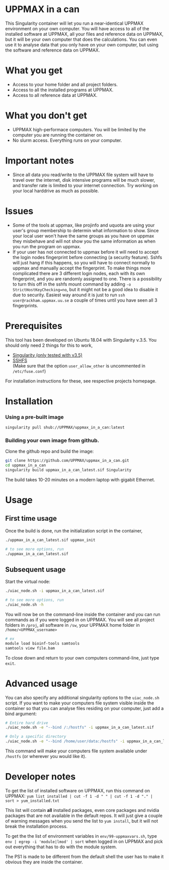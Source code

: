 # UPPMAX in a can 
This Singularity container will let you run a near-identical UPPMAX environment on your own computer. You will have access to all of the installed software at UPPMAX, all your files and reference data on UPPMAX, but it will be your own computer that does the calculations. You can even use it to analyse data that you only have on your own computer, but using the software and reference data on UPPMAX.

# What you get
* Access to your home folder and all project folders.
* Access to all the installed programs at UPPMAX.
* Access to all reference data at UPPMAX.

# What you don't get
* UPPMAX high-performace computers. You will be limited by the computer you are running the container on.
* No slurm access. Everything runs on your computer.

# Important notes
* Since all data you read/write to the UPPMAX file system will have to travel over the internet, disk intensive programs will be much slower, and transfer rate is limited to your internet connection. Try working on your local harddrive as much as possible.

# Issues
* Some of the tools at uppmax, like projinfo and uquota are using your user's group membership to determin what information to show. Since your local user won't have the same groups as you have on uppmax they misbehave and will not show you the same information as when you run the program on uppmax.
* If your user has not connected to uppmax before it will need to accept the login nodes fingerprint before connecting (a security feature). Sshfs will just hang if this happens, so you will have to connect normally to uppmax and manually accept the fingerprint. To make things more complicated there are 3 different login nodes, each with its own fingerprint, and you are randomly assigned to one. There is a possibility to turn this off in the sshfs mount command by adding `-o StrictHostKeyChecking=no`, but it might not be a good idea to disable it due to security. Easiest way around it is just to run `ssh user@rackham.uppmax.uu.se` a couple of times until you have seen all 3 fingerprints.

# Prerequisites
This tool has been developed on Ubuntu 18.04 with Singularity v.3.5. You should only need 2 things for this to work,

* [Singularity (only tested with v3.5)](https://sylabs.io/guides/3.5/user-guide/quick_start.html)
* [SSHFS](https://github.com/libfuse/sshfs)  
(Make sure that the option `user_allow_other` is uncommented in `/etc/fuse.conf`)

For installation instructions for these, see respective projects homepage.

# Installation

### Using a pre-built image

```bash
singularity pull shub://UPPMAX/uppmax_in_a_can:latest
```

### Building your own image from github. 
Clone the github repo and build the image:

```bash
git clone https://github.com/UPPMAX/uppmax_in_a_can.git
cd uppmax_in_a_can
singularity build uppmax_in_a_can_latest.sif Singularity
```

The build takes 10-20 minutes on a modern laptop with gigabit Ethernet. 


# Usage

## First time usage
Once the build is done, run the initialization script in the container,

```bash
./uppmax_in_a_can_latest.sif uppmax_init

# to see more options, run
./uppmax_in_a_can_latest.sif
```

## Subsequent usage
Start the virtual node:

```bash
./uiac_node.sh -i uppmax_in_a_can_latest.sif

# to see more options, run
./uiac_node.sh -h
```

You will now be on the command-line inside the container and you can run commands as if you were logged in on UPPMAX. You will see all project folders in `/proj`, all software in `/sw`, your UPPMAX home folder in `/home/<UPPMAX_username>`

```bash
# ex
module load bioinf-tools samtools
samtools view file.bam
```

To close down and return to your own computers command-line, just type `exit`.

# Advanced usage

You can also specify any additional singularity options to the `uiac_node.sh` script. If you want to make your computers file system visible inside the container so that you can analyse files residing on your computer, just add a bind argument:

```bash
# Entire hard drive 
./uiac_node.sh -e "--bind /:/hostfs" -i uppmax_in_a_can_latest.sif

# Only a specific directory
./uiac_node.sh -e "--bind /home/user/data:/hostfs" -i uppmax_in_a_can_latest.sif
```

This command will make your computers file system available under `/hostfs` (or wherever you would like it).


# Developer notes

To get the list of installed software on UPPMAX, run this command on UPPMAX:
`yum list installed | cut -f 1 -d " " | cut -f 1 -d "." | sort > yum_installed.txt`

This list will contain **all** installed packages, even core packages and nvidia packages that are not available in the default repos. It will just give a couple of warning messages when you send the list to `yum install`, but it will not break the installation process.

To get the the list of environment variables in `env/99-uppmaxvars.sh`, type `env | egrep -i 'module|lmod' | sort` when logged in on UPPMAX and pick out everything that has to do with the module system.

The PS1 is made to be different from the default shell the user has to make it obvious they are inside the container.

